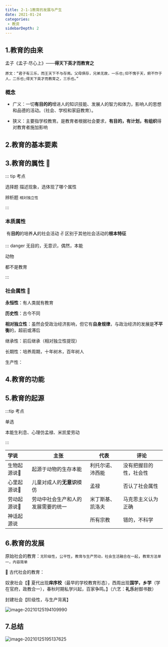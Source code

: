 ```yaml
---
title: 2-1-1教育的发展与产生
date: 2021-01-24
categories:
 - 教资
sidebarDepth: 2
---
```


## 1.教育的由来

孟子《孟子·尽心上》——**得天下英才而教育之**

`原文：“君子有三乐，而王天下不与存焉。父母俱存，兄弟无故，一乐也;仰不愧于天，俯不怍于人，二乐也;得天下英才而教育之，三乐也。”`

### 概念

- 广义：一切**有目的的**增进人的知识技能、发展人的智力和体力，影响人的思想和品德的活动。（社会、学校和家庭教育）。

- 狭义：主要指学校教育。是教育者根据社会要求，**有目的，有计划，有组织**得对教育者施加影响

## 2.教育的基本要素

## 3.教育的属性 :rocket:

::: tip 考点

选择题  描述现象，选体现了哪个属性

辨析题 `相对独立性`

:::

### 本质属性

​	有**目的**的培养**人**的社会活动  :v: 区别于其他社会活动的**根本特征**

::: danger
无目的，无意识，偶然，本能

动物

都不是教育

:::

### 社会属性 :rocket:

**永恒性**：有人类就有教育 

**历史性**：古今不同

**相对独立性**：虽然会受政治经济影响，但它有**自身规律**，与政治经济的发展是**不平衡**的，超前或滞后

继承性：前后继承（相对独立性提现）

长期性：培养周期，十年树木，百年树人

生产性：

## 4.教育的功能

## 5.教育的起源

:::tip 考点

单选

本能生利息、心理仿孟禄、米凯爱劳动

:::

| 学说               | 主张                               | 代表             | 评论                   |
| :----------------- | ---------------------------------- | ---------------- | ---------------------- |
| 生物起源说:rocket: | 起源于动物的生存本能               | 利托尔诺、沛西能 | 没有把握目的性，社会性 |
| 心里起源说:rocket: | 儿童对成人的**无意识**模仿         | 孟禄             | 否认了社会属性         |
| 劳动起源说:rocket: | 劳动中社会生产和人的发展需要的统一 | 米丁斯基、凯洛夫 | 马克思主义认为正确     |
| 神话起源说         |                                    | 所有宗教         | 错的，不科学           |



## 6.教育的发展

原始社会的教育：`无阶级性`，`公平性`，`教育与生产劳动，社会生活融合在一起`，`教育方法单一，内容简单`

:rocket: 古代社会的教育：

奴隶社会【:rocket: 夏代出现**庠序校**（最早的学校教育形态），西周出现**国学，乡学**（学在官府，政教合一），春秋时期私学兴起，百家争鸣。】（六艺：**礼乐**射御书数）

封建社会【阶级性，与生产背离】

![image-20210125194109990](https://gitee.com/u4250/Pic/raw/master/image/image-20210125194109990.png)

## 7.总结

![image-20210125195137625](https://gitee.com/u4250/Pic/raw/master/image/image-20210125195137625.png)